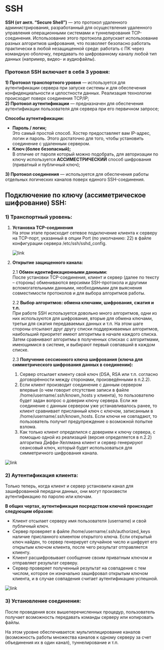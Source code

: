 # SSH

**SSH (от англ. “Secure Shell”)** — это протокол удаленного администрирования,
разработанный для осуществления удаленного управления операционными системами и
туннелирования TCP-соединения. Использование этого протокола допускает использование
разных алгоритмов шифрования, что позволяет безопасно работать практически в любой
незащищенной среде: работать с ПК через командную оболочку, передавать по шифрованному
каналу любой тип данных (например, видео- и аудиофайлы).

### Протокол SSH включает в себя 3 уровня:   
  **1) Протокол транспортного уровня** — используется для аутентификации сервера при
  запуске системы и для обеспечения конфиденциальности и целостности данных.
  Реализация технологии происходит поверх соединения TCP/IP;  
  **2) Протокол аутентификации** — предназначен для обеспечения аутентификации
  пользователя для сервера при его первичном запросе;  

  **Способы аутентификации:**
  - **Пароль / логин;**  
    Это самый простой способ. Хостер предоставляет вам IP-адрес, логин и пароль.
    Этого достаточно для того, чтобы установить соединение с удаленным сервером.
  - **Ключ (более безопасный);**  
    В отличие от пароля который можно подобрать, для авторизации по ключу используется
    **АССИМЕСТРИЧЕСКИЙ** способ шифрования (приватный и публичный ключ);
    
  **3) Протокол соединения** — используется для обеспечения работы отдельных логических
  каналов поверх единого SSH-соединения.  
  

## Подключение по ключу (ассиметрическое шифрование) SSH:

### 1) Транспортный уровень:
  1. **Установка TCP-соединения**  
     На этом этапе происходит сетевое подключение клиента к серверу на TCP-порт, 
     указанный в опции Port (по умолчанию: 22) в файле конфигурации сервера 
     /etc/ssh/sshd_config.
     
     ![link](https://ru.hostings.info/upload/images/2020/12/906d9b006b71b2c6e1d45ad46f86713b.jpg)
  
  2. **Открытие защищенного канала:**  
     
     2.1 **Обмен идентификационными данными:**  
     После установки TCP-соединения, клиент и сервер (далее по тексту – стороны)
     обмениваются версиями SSH-протокола и другими вспомогательными данными, 
     необходимыми для выяснения совместимости протоколов и для выбора алгоритмов работы.
     
     2.2 **Выбор алгоритмов: обмена ключами, шифрования, сжатия и т.п.**  
     При работе SSH используется довольно много алгоритмов, одни из них используются 
     для шифрования, вторые для обмена ключами, третьи для сжатия передаваемых данных 
     и т.п. На этом шаге стороны отсылают друг другу списки поддерживаемых алгоритмов, 
     наибольший приоритет имеют алгоритмы в начале каждого списка. Затем сравнивают
     алгоритмы в полученных списках с алгоритмами, имеющимися в системе, и выбирают 
     первый совпавший в каждом списке.

     2.3 **Получение сессионного ключа шифрования (ключа для симметрического шифрования 
     данных в соединении):**  
      1. Сервер отсылает клиенту свой ключ (DSA, RSA или т.п. согласно договорённости
         между сторонами, произведёнными в п.2.2).
      2. Если клиент производит соединение с данным сервером впервые (о чем говорит 
         отсутствие записи в файле /home/username/.ssh/known_hosts у клиента), то 
         пользователю будет задан вопрос о доверии ключу сервера. Если же соединение 
         с данным сервером уже устанавливалось ранее, то клиент сравнивает присланный 
         ключ с ключом, записанным в /home/username/.ssh/known_hosts. Если ключи не
         совпадают, то пользователь получит предупреждение о возможной попытке взлома.
      3. Как только клиент определился с доверием к ключу сервера, с помощью одной из
         реализаций (версия определяется в п.2.2) алгоритма Диффи-Хеллмана клиент и 
         сервер генерируют сеансовый ключ, который будет использоваться для симметричного
         шифрования канала.
         
         
![link](https://drive.google.com/uc?id=13L3tdYSn3_ts-zRXFXVJ5s4ujRybnwoo)
  
### 2) **Аутентификация клиента:**  
 Только теперь, когда клиент и сервер установили канал для зашифрованной передачи данных, 
 они могут произвести аутентификацию по паролю или ключам.

  **В общих чертах, аутентификация посредством ключей происходит следующим образом:**

  - Клиент отсылает серверу имя пользователя (username) и свой публичный ключ.
  - Сервер проверяет в файле /home/username/.ssh/authorized_keys наличие присланного клиентом
    открытого ключа. Если открытый ключ найден, то сервер генерирует случайное число и шифрует 
    его открытым ключом клиента, после чего результат отправляется клиенту.
  - Клиент расшифровывает сообщение своим приватным ключом и отправляет результат серверу.
  - Сервер проверяет полученный результат на совпадение с тем числом, которое он изначально 
    зашифровал открытым ключом клиента, и в случае совпадения считает аутентификацию успешной.

![link](https://drive.google.com/uc?id=1s6IaD3BFtz4ZrB_99XMp0jq63oPGaeil)

### 3) **Установление соединения:**  
После проведения всех вышеперечисленных процедур, пользователь получает возможность передавать 
команды серверу или копировать файлы.

На этом уровне обеспечивается: мультиплицирование каналов (возможность работы множества каналов к 
одному серверу за счет объединения их в один канал), туннелирование и т.п.